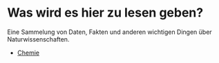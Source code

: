 # Was wird es hier zu lesen geben?

Eine Sammelung von Daten, Fakten und anderen wichtigen Dingen über Naturwissenschaften.

- [Chemie](chemie/)
